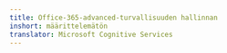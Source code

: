 ```yaml
---
title: Office-365-advanced-turvallisuuden hallinnan
inshort: määrittelemätön
translator: Microsoft Cognitive Services
---
```




